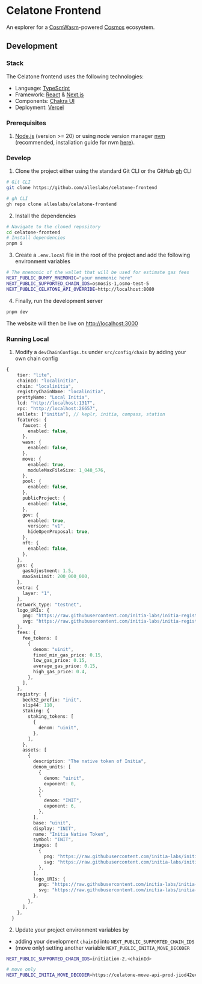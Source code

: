 # Celatone Frontend

An explorer for a [CosmWasm](https://cosmwasm.com/)-powered [Cosmos](http://cosmos.network/) ecosystem.

## Development

### Stack

The Celatone frontend uses the following technologies:

- Language: [TypeScript](https://www.typescriptlang.org/)
- Framework: [React](https://reactjs.org/) & [Next.js](https://nextjs.org/)
- Components: [Chakra UI](https://chakra-ui.com/)
- Deployment: [Vercel](https://vercel.com/)

### Prerequisites

1. [Node.js](https://nodejs.org/en/) (version >= 20) or using node version manager [nvm](https://github.com/nvm-sh/nvm#intro) (recommended, installation guide for nvm [here](https://collabnix.com/how-to-install-and-configure-nvm-on-mac-os/)).

### Develop

1. Clone the project either using the standard Git CLI or the GitHub [gh](https://github.com/cli/cli) CLI

```bash
# Git CLI
git clone https://github.com/alleslabs/celatone-frontend
```

```bash
# gh CLI
gh repo clone alleslabs/celatone-frontend
```

2. Install the dependencies

```bash
# Navigate to the cloned repository
cd celatone-frontend
# Install dependencies
pnpm i
```

3. Create a `.env.local` file in the root of the project and add the following environment variables

```bash
# The mnemonic of the wallet that will be used for estimate gas fees
NEXT_PUBLIC_DUMMY_MNEMONIC="your mnemonic here"
NEXT_PUBLIC_SUPPORTED_CHAIN_IDS=osmosis-1,osmo-test-5
NEXT_PUBLIC_CELATONE_API_OVERRIDE=http://localhost:8080
```

4. Finally, run the development server

```bash
pnpm dev
```

The website will then be live on [http://localhost:3000](http://localhost:3000)

### Running Local

1. Modify a `devChainConfigs.ts` under `src/config/chain` by adding your own chain config

```ts
{
    tier: "lite",
    chainId: "localinitia",
    chain: "localinitia",
    registryChainName: "localinitia",
    prettyName: "Local Initia",
    lcd: "http://localhost:1317",
    rpc: "http://localhost:26657",
    wallets: ["initia"], // keplr, initia, compass, station
    features: {
      faucet: {
        enabled: false,
      },
      wasm: {
        enabled: false,
      },
      move: {
        enabled: true,
        moduleMaxFileSize: 1_048_576,
      },
      pool: {
        enabled: false,
      },
      publicProject: {
        enabled: false,
      },
      gov: {
        enabled: true,
        version: "v1",
        hideOpenProposal: true,
      },
      nft: {
        enabled: false,
      },
    },
    gas: {
      gasAdjustment: 1.5,
      maxGasLimit: 200_000_000,
    },
    extra: {
      layer: "1",
    },
    network_type: "testnet",
    logo_URIs: {
      png: "https://raw.githubusercontent.com/initia-labs/initia-registry/main/testnets/initia/images/INIT.png",
      svg: "https://raw.githubusercontent.com/initia-labs/initia-registry/main/testnets/initia/images/INIT.svg",
    },
    fees: {
      fee_tokens: [
        {
          denom: "uinit",
          fixed_min_gas_price: 0.15,
          low_gas_price: 0.15,
          average_gas_price: 0.15,
          high_gas_price: 0.4,
        },
      ],
    },
    registry: {
      bech32_prefix: "init",
      slip44: 118,
      staking: {
        staking_tokens: [
          {
            denom: "uinit",
          },
        ],
      },
      assets: [
        {
          description: "The native token of Initia",
          denom_units: [
            {
              denom: "uinit",
              exponent: 0,
            },
            {
              denom: "INIT",
              exponent: 6,
            },
          ],
          base: "uinit",
          display: "INIT",
          name: "Initia Native Token",
          symbol: "INIT",
          images: [
            {
              png: "https://raw.githubusercontent.com/initia-labs/initia-registry/main/testnets/initia/images/INIT.png",
              svg: "https://raw.githubusercontent.com/initia-labs/initia-registry/main/testnets/initia/images/INIT.svg",
            },
          ],
          logo_URIs: {
            png: "https://raw.githubusercontent.com/initia-labs/initia-registry/main/testnets/initia/images/INIT.png",
            svg: "https://raw.githubusercontent.com/initia-labs/initia-registry/main/testnets/initia/images/INIT.svg",
          },
        },
      ],
    },
  }
```

2. Update your project environment variables by

- adding your development `chainId` into `NEXT_PUBLIC_SUPPORTED_CHAIN_IDS`
- (move only) setting another variable `NEXT_PUBLIC_INITIA_MOVE_DECODER`

```bash
NEXT_PUBLIC_SUPPORTED_CHAIN_IDS=initiation-2,<chainId>

# move only
NEXT_PUBLIC_INITIA_MOVE_DECODER=https://celatone-move-api-prod-jiod42ec2q-as.a.run.app
```
